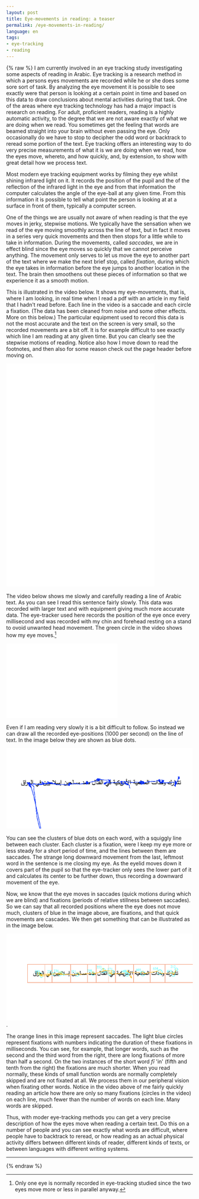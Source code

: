 ```yaml
---
layout: post
title: Eye-movements in reading: a teaser
permalink: /eye-movements-in-reading/
language: en
tags:
- eye-tracking
- reading
---
```


{% raw %}
I am currently involved in an eye tracking study investigating some aspects of reading in Arabic. Eye tracking is a research method in which a persons eyes movements are recorded while he or she does some sore sort of task. By analyzing the eye movement it is possible to see exactly were that person is looking at a certain point in time and based on this data to draw conclusions about mental activities during that task. One of the areas where eye tracking technology has had a major impact is research on reading. For adult, proficient readers, reading is a highly automatic activity, to the degree that we are not aware exactly of what we are doing when we read. You sometimes get the feeling that words are beamed straight into your brain without even passing the eye. Only occasionally do we have to stop to decipher the odd word or backtrack to reread some portion of the text. Eye tracking offers an interesting way to do very precise measurements of what it is we are doing when we read, how the eyes move, whereto, and how quickly, and, by extension, to show with great detail how we process text. 

Most modern eye tracking equipment works by filming they eye whilst shining infrared light on it. It records the position of the pupil and the of the reflection of the infrared light in the eye and from that information the computer calculates the angle of the eye-ball at any given time. From this information it is possible to tell what point the person is looking at at a surface in front of them, typically a computer screen.

One of the things we are usually not aware of when reading is that the eye moves in jerky, stepwise motions. We typically have the sensation when we read of the eye moving smoothly across the line of text, but in fact it moves in a series very quick movements and then then stops for a little while to take in information. During the movements, called *saccades*, we are in effect blind since the eye moves so quickly that we cannot perceive anything. The movement only serves to let us move the eye to another part of the text where we make the next brief stop, called *fixation*, during which the eye takes in information before the eye jumps to another location in the text. The brain then smoothens out these pieces of information so that we experience it as a smooth motion. 

This is illustrated in the video below. It shows my eye-movements, that is, where I am looking, in real time when I read a pdf with an article in my field that I hadn't read before. Each line in the video is a saccade and each circle a fixation. (The data has been cleaned from noise and some other effects. More on this below.) The particular equipment used to record this data is not the most accurate and the text on the screen is very small, so the recorded movements are a bit off. It is for example difficult to see exactly which line I am reading at any given time. But you can clearly see the stepwise motions of reading. Notice also how I move down to read the footnotes, and then also for some reason check out the page header before moving on.

<iframe width="400" height="600" src="/images/2016-03-31-eye-movements-in-reading/article.small.mp4" frameborder="0" allowfullscreen> </iframe>

The video below shows me slowly and carefully reading a line of Arabic text. As you can see I read this sentence fairly slowly. This data was recorded with larger text and with equipment giving much more accurate data. The eye-tracker used here records the position of the eye once every millisecond and was recorded with my chin and forehead resting on a stand to ovoid unwanted head movement. The green circle in the video shows how my eye moves.[^1] 


<iframe width="300" height="200" src="/images/2016-03-31-eye-movements-in-reading/etvideoraw.mp4" frameborder="0" allowfullscreen> </iframe>

Even if I am reading very slowly it is a bit difficult to follow. So instead we can draw all the recorded eye-positions (1000 per second) on the line of text. In the image below they are shown as blue dots.   

![Raw eye-movement on a line of Arabic text](/images/2016-03-31-eye-movements-in-reading/et.raw.png)

You can see the clusters of blue dots on each word, with a squiggly line between each cluster. Each cluster is a fixation, were I keep my eye more or less steady for a short period of time, and the lines between them are saccades. The strange long downward movement from the last, leftmost word in the sentence is me closing my eye. As the eyelid moves down it covers part of the pupil so that the eye-tracker only sees the lower part of it and calculates its center to be further down, thus recording a downward movement of the eye.  

Now, we know that the eye moves in saccades (quick motions during which we are blind) and fixations (periods of relative stillness between saccades). So we can say that all recorded positions where the eye does not move much, clusters of blue in the image above, are fixations, and that quick movements are cascades. We then get something that can be illustrated as in the image below. 

![Fixations and saccades on a line of Arabic text](/images/2016-03-31-eye-movements-in-reading/et.fixations.png).

The orange lines in this image represent saccades. The light blue circles represent fixations with numbers indicating the duration of these fixations in milliseconds. You can see, for example, that longer words, such as the second and the third word from the right, there are long fixations of more than half a second. On the two instances of the short word *fī* 'in' (fifth and tenth from the right) the fixations are much shorter. When you read normally, these kinds of small function words are normally completely skipped and are not fixated at all. We process them in our peripheral vision when fixating other words. Notice in the video above of me fairly quickly reading an article how there are only so many fixations (circles in the video) on each line, much fewer than the number of words on each line. Many words are skipped. 

Thus, with moder eye-tracking methods you can get a very precise description of how the eyes move when reading a certain text. Do this on a number of people and you can see exactly what words are difficult, where people have to backtrack to reread, or how reading as an actual physical activity differs between different kinds of reader, different kinds of texts, or between languages with different writing systems.

---

[^1]: Only one eye is normally recorded in eye-tracking studied since the two eyes move more or less in parallel anyway.

{% endraw %}
